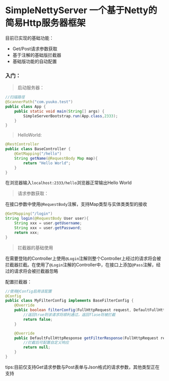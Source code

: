 # SimpleNettyServer 一个基于Netty的简易Http服务器框架
目前已实现的基础功能：
- Get/Post请求参数获取
- 基于注解的基础版拦截器
- 基础版功能的自动配置
### 入门：
> 启动服务器：

```java
//扫描路径
@ScannerPath("com.yuuko.test")
public class App {
    public static void main(String[] args) {
        SimpleServerBootstrap.run(App.class,2333);
    }
}
```

> HelloWorld:
```java
@RestController
public class BaseController {
    @GetMapping("/hello")
    String getName(@RequestBody Map map){
        return "Hello World";
    }
}
```
在浏览器输入``localhost:2333/hello``浏览器正常输出Hello World
> 请求参数获取：

在接口参数中使用``@RequestBody``注解，支持Map类型与实体类类型的接收
```java
@GetMapping("/login")
String login(@RequestBody User user){
    String xxx = user.getUsername;
    String xxx = user.getPassword;
    return xxx;
}
```
> 拦截器的基础使用

在需要登陆的Controller上使用``@Login``注解则整个Controller上经过的请求将会被拦截器拦截。在使用了``@Login``注解的Controller中，在接口上添加``@Pass``注解，经过的请求将会被拦截器忽略

配置拦截器：

```java
//使用@Config启用该配置
@Config
public class MyFilterConfig implements BaseFilterConfig {
    @Override
    public boolean filterConfig(FullHttpRequest request, DefaultFullHttpResponse response) {
        //返回true则该请求将顺利通过，返回flase将被拦截
        return false;
    }

    @Override
    public DefaultFullHttpResponse getFilterResponse(FullHttpRequest request, DefaultFullHttpResponse response) {
        //拦截后可配置自定义响应
        return null;
    }
}
```

tips:目前仅支持Get请求参数与Post表单与Json格式的请求参数，其他类型正在支持


